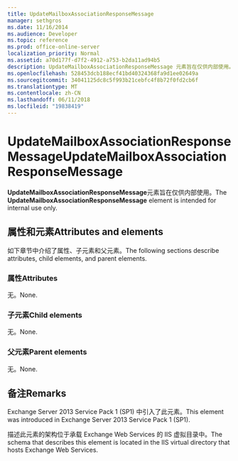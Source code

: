 ```yaml
---
title: UpdateMailboxAssociationResponseMessage
manager: sethgros
ms.date: 11/16/2014
ms.audience: Developer
ms.topic: reference
ms.prod: office-online-server
localization_priority: Normal
ms.assetid: a70d177f-d7f2-4912-a753-b2da11ad94b5
description: UpdateMailboxAssociationResponseMessage 元素旨在仅供内部使用。
ms.openlocfilehash: 528453dcb188ecf41bd40324368fa9d1ee02649a
ms.sourcegitcommit: 34041125dc8c5f993b21cebfc4f8b72f0fd2cb6f
ms.translationtype: MT
ms.contentlocale: zh-CN
ms.lasthandoff: 06/11/2018
ms.locfileid: "19838419"
---
```

# <a name="updatemailboxassociationresponsemessage"></a><span data-ttu-id="36ea4-103">UpdateMailboxAssociationResponseMessage</span><span class="sxs-lookup"><span data-stu-id="36ea4-103">UpdateMailboxAssociationResponseMessage</span></span>

<span data-ttu-id="36ea4-104">**UpdateMailboxAssociationResponseMessage**元素旨在仅供内部使用。</span><span class="sxs-lookup"><span data-stu-id="36ea4-104">The **UpdateMailboxAssociationResponseMessage** element is intended for internal use only.</span></span> 

## <a name="attributes-and-elements"></a><span data-ttu-id="36ea4-105">属性和元素</span><span class="sxs-lookup"><span data-stu-id="36ea4-105">Attributes and elements</span></span>

<span data-ttu-id="36ea4-106">如下章节中介绍了属性、子元素和父元素。</span><span class="sxs-lookup"><span data-stu-id="36ea4-106">The following sections describe attributes, child elements, and parent elements.</span></span>
  
### <a name="attributes"></a><span data-ttu-id="36ea4-107">属性</span><span class="sxs-lookup"><span data-stu-id="36ea4-107">Attributes</span></span>

<span data-ttu-id="36ea4-108">无。</span><span class="sxs-lookup"><span data-stu-id="36ea4-108">None.</span></span>
  
### <a name="child-elements"></a><span data-ttu-id="36ea4-109">子元素</span><span class="sxs-lookup"><span data-stu-id="36ea4-109">Child elements</span></span>

<span data-ttu-id="36ea4-110">无。</span><span class="sxs-lookup"><span data-stu-id="36ea4-110">None.</span></span>
  
### <a name="parent-elements"></a><span data-ttu-id="36ea4-111">父元素</span><span class="sxs-lookup"><span data-stu-id="36ea4-111">Parent elements</span></span>

<span data-ttu-id="36ea4-112">无。</span><span class="sxs-lookup"><span data-stu-id="36ea4-112">None.</span></span>
  
## <a name="remarks"></a><span data-ttu-id="36ea4-113">备注</span><span class="sxs-lookup"><span data-stu-id="36ea4-113">Remarks</span></span>

<span data-ttu-id="36ea4-114">Exchange Server 2013 Service Pack 1 (SP1) 中引入了此元素。</span><span class="sxs-lookup"><span data-stu-id="36ea4-114">This element was introduced in Exchange Server 2013 Service Pack 1 (SP1).</span></span>
  
<span data-ttu-id="36ea4-115">描述此元素的架构位于承载 Exchange Web Services 的 IIS 虚拟目录中。</span><span class="sxs-lookup"><span data-stu-id="36ea4-115">The schema that describes this element is located in the IIS virtual directory that hosts Exchange Web Services.</span></span>
  

